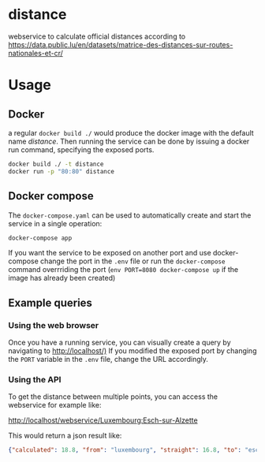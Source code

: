 # distance
webservice to calculate official distances according to https://data.public.lu/en/datasets/matrice-des-distances-sur-routes-nationales-et-cr/

# Usage

## Docker
a regular `docker build ./` would produce the docker image with the default name
*distance*. Then running the service can be done by issuing a 
docker run command, specifying the exposed ports.

```bash
docker build ./ -t distance
docker run -p "80:80" distance
```

## Docker compose
The `docker-compose.yaml` can be used to automatically create and start the
service in a single operation:

```bash
docker-compose app
```

If you want the service to be exposed on another port and use docker-compose
change the port in the `.env` file or run the `docker-compose` command overrriding
the port (`env PORT=8080 docker-compose up` if the image has already been created)

## Example queries

### Using the web browser

Once you have a running service, you can visually create a query by navigating
to [http://localhost/)](http://localhost/)
If you modified the exposed port by changing the `PORT` variable in the `.env`
file, change the URL accordingly.

### Using the API

To get the distance between multiple points, you can access the webservice for
example like:

[http://localhost/webservice/Luxembourg:Esch-sur-Alzette](http://localhost/webservice/Luxembourg:Esch-sur-Alzette)

This would return a json result like:

```json
{"calculated": 18.8, "from": "luxembourg", "straight": 16.8, "to": "esch-sur-alzette"}
```

